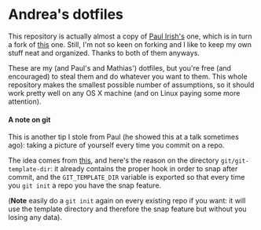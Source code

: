 # Andrea's dotfiles

This repository is actually almost a copy of [Paul Irish's](https://github.com/paulirish/dotfiles) one, which is in turn a fork of [this](https://github.com/mathiasbynens/dotfiles/) one. Still, I'm not so keen on forking and I like to keep my own stuff neat and organized. Thanks to both of them anyways.

These are my (and Paul's and Mathias') dotfiles, but you're free (and encouraged) to steal them and do whatever you want to them.
This whole repository makes the smallest possible number of assumptions, so it should work pretty well on any OS X machine (and on Linux paying some more attention).

#### A note on git

This is another tip I stole from Paul (he showed this at a talk sometimes ago): taking a picture of yourself every time you commit on a repo.

The idea comes from [this](https://coderwall.com/p/xlatfq), and here's the reason on the directory `git/git-template-dir`: it already contains the proper hook in order to snap after commit, and the `GIT_TEMPLATE_DIR` variable is exported so that every time you `git init` a repo you have the snap feature.

(**Note** easily do a `git init` again on every existing repo if you want: it will use the template directory and therefore the snap feature but without you losing any data).
